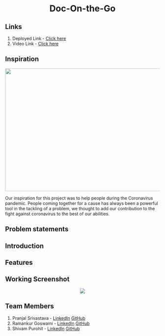 <h1 align='center'>Doc-On-the-Go</h1>

## Links

1. Deployed Link - [Click here](https://doconthego.netlify.app/)
2. Video Link - [Click here](https://youtu.be/gShsoToKF54)

## Inspiration
<p align='center'><img src = "https://github.com/pranjals149/Doc-On-the-GO/blob/master/public/Snips/Inspiration.jpeg" width = "600" height = "400"/></p>
Our inspiration for this project was to help people during the Coronavirus pandemic. People coming together for a cause has always been a powerful tool in the tackling of a problem, we thought to add our contribution to the fight against coronavirus to the best of our abilities.

## Problem statements

## Introduction

## Features
 
## Working Screenshot
<p align='center'><img src = "DocOnTheGo.gif" /></p>

## Team Members

1. Pranjal Srivastava - [LinkedIn](linkedin.com/in/pranjal-srivastava-801a9a152) [GitHub](https://github.com/pranjals149)
2. Ramankur Goswami - [LinkedIn](linkedin.com/in/ramankurgoswami) [GitHub](https://github.com/RamankurGoswami)
3. Shivam Purohit - [LinkedIn](linkedin.com/in/shivam-purohit-0930381aa) [GitHub](https://github.com/ShivamPurohit)
